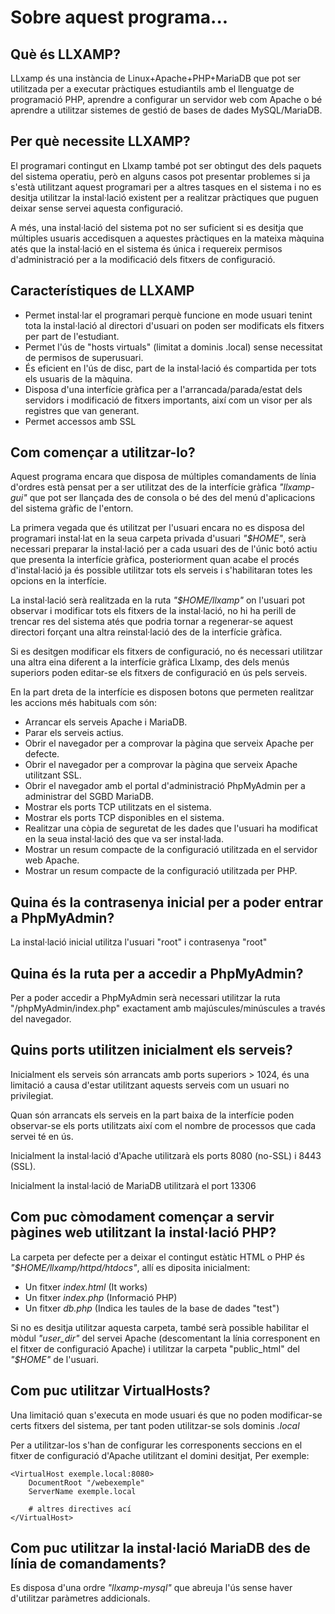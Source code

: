 # Sobre aquest programa...

## Què és LLXAMP?

LLxamp és una instància de Linux+Apache+PHP+MariaDB que pot ser utilitzada per a executar pràctiques estudiantils amb el llenguatge de programació PHP, aprendre a configurar un servidor web com Apache o bé aprendre a utilitzar sistemes de gestió de bases de dades MySQL/MariaDB.

## Per què necessite LLXAMP?

El programari contingut en Llxamp també pot ser obtingut des dels paquets del sistema operatiu, però en alguns casos pot presentar problemes si ja s'està utilitzant aquest programari per a altres tasques en el sistema i no es desitja utilitzar la instal·lació existent per a realitzar pràctiques que puguen deixar sense servei aquesta configuració.

A més, una instal·lació del sistema pot no ser suficient si es desitja que múltiples usuaris accedisquen a aquestes pràctiques en la mateixa màquina atés que la instal·lació en el sistema és única i requereix permisos d'administració per a la modificació dels fitxers de configuració.

## Característiques de LLXAMP

 - Permet instal·lar el programari perquè funcione en mode usuari tenint tota la instal·lació al directori d'usuari on poden ser modificats els fitxers per part de l'estudiant.
 - Permet l'ús de "hosts virtuals" (limitat a dominis .local) sense necessitat de permisos de superusuari.
 - És eficient en l'ús de disc, part de la instal·lació és compartida per tots els usuaris de la màquina.
 - Disposa d'una interfície gràfica per a l'arrancada/parada/estat dels servidors i modificació de fitxers importants, així com un visor per als registres que van generant.
 - Permet accessos amb SSL

## Com començar a utilitzar-lo?

Aquest programa encara que disposa de múltiples comandaments de línia d'ordres està pensat per a ser utilitzat des de la interfície gràfica *"llxamp-gui"* que pot ser llançada des de consola o bé des del menú d'aplicacions del sistema gràfic de l'entorn.

La primera vegada que és utilitzat per l'usuari encara no es disposa del programari instal·lat en la seua carpeta privada d'usuari *"$HOME"*, serà necessari preparar la instal·lació per a cada usuari des de l'únic botó actiu que presenta la interfície gràfica, posteriorment quan acabe el procés d'instal·lació ja és possible utilitzar tots els serveis i s'habilitaran totes les opcions en la interfície.

La instal·lació serà realitzada en la ruta *"$HOME/llxamp"* on l'usuari pot observar i modificar tots els fitxers de la instal·lació, no hi ha perill de trencar res del sistema atés que podria tornar a regenerar-se aquest directori forçant una altra reinstal·lació des de la interfície gràfica.

Si es desitgen modificar els fitxers de configuració, no és necessari utilitzar una altra eina diferent a la interfície gràfica Llxamp, des dels menús superiors poden editar-se els fitxers de configuració en ús pels serveis.

En la part dreta de la interfície es disposen botons que permeten realitzar les accions més habituals com són:

- Arrancar els serveis Apache i MariaDB.
- Parar els serveis actius.
- Obrir el navegador per a comprovar la pàgina que serveix Apache per defecte.
- Obrir el navegador per a comprovar la pàgina que serveix Apache utilitzant SSL.
- Obrir el navegador amb el portal d'administració PhpMyAdmin per a administrar del SGBD MariaDB.
- Mostrar els ports TCP utilitzats en el sistema.
- Mostrar els ports TCP disponibles en el sistema.
- Realitzar una còpia de seguretat de les dades que l'usuari ha modificat en la seua instal·lació des que va ser instal·lada.
- Mostrar un resum compacte de la configuració utilitzada en el servidor web Apache.
- Mostrar un resum compacte de la configuració utilitzada per PHP.

## Quina és la contrasenya inicial per a poder entrar a PhpMyAdmin?

La instal·lació inicial utilitza l'usuari "root" i contrasenya "root"

## Quina és la ruta per a accedir a PhpMyAdmin?

Per a poder accedir a PhpMyAdmin serà necessari utilitzar la ruta "/phpMyAdmin/index.php" exactament amb majúscules/minúscules a través del navegador.

## Quins ports utilitzen inicialment els serveis?

Inicialment els serveis són arrancats amb ports superiors > 1024, és una limitació a causa d'estar utilitzant aquests serveis com un usuari no privilegiat.

Quan són arrancats els serveis en la part baixa de la interfície poden observar-se els ports utilitzats així com el nombre de processos que cada servei té en ús.

Inicialment la instal·lació d'Apache utilitzarà els ports 8080 (no-SSL) i 8443 (SSL).

Inicialment la instal·lació de MariaDB utilitzarà el port 13306

## Com puc còmodament començar a servir pàgines web utilitzant la instal·lació PHP?

La carpeta per defecte per a deixar el contingut estàtic HTML o PHP és *"$HOME/llxamp/httpd/htdocs"*, allí es diposita inicialment:

- Un fitxer *index.html* (It works)
- Un fitxer *index.php* (Informació PHP)
- Un fitxer *db.php* (Indica les taules de la base de dades "test")

Si no es desitja utilitzar aquesta carpeta, també serà possible habilitar el mòdul *"user_dir"* del servei Apache (descomentant la línia corresponent en el fitxer de configuració Apache) i utilitzar la carpeta "public_html" del *"$HOME"* de l'usuari.

## Com puc utilitzar VirtualHosts?

Una limitació quan s'executa en mode usuari és que no poden modificar-se certs fitxers del sistema, per tant poden utilitzar-se sols dominis *.local*

Per a utilitzar-los s'han de configurar les corresponents seccions en el fitxer de configuració d'Apache utilitzant el domini desitjat,
Per exemple:

```
<VirtualHost exemple.local:8080>
    DocumentRoot "/webexemple"
    ServerName exemple.local

    # altres directives ací
</VirtualHost>
```

## Com puc utilitzar la instal·lació MariaDB des de línia de comandaments?

Es disposa d'una ordre *"llxamp-mysql"* que abreuja l'ús sense haver d'utilitzar paràmetres addicionals.
